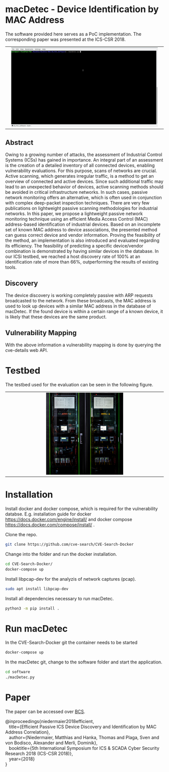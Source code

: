 # macDetec - Device Identification by MAC Address

The software provided here serves as a PoC implementation.
The corresponding paper was presented at the ICS-CSR 2018.

<table align="center"><tr><td align="center" width="9999">
<img src="images/PeekCapture.gif" width=95%></img>
</td></tr></table>

## Abstract

Owing to a growing number of attacks, the assessment of Industrial Control Systems (ICSs) has gained in importance. An integral part of an assessment is the creation of a detailed inventory of all connected devices, enabling vulnerability evaluations. For this purpose, scans of networks are crucial. Active scanning, which generates irregular traffic, is a method to get an overview of connected and active devices. Since such additional traffic may lead to an unexpected behavior of devices, active scanning methods should be avoided in critical infrastructure networks. In such cases, passive network monitoring offers an alternative, which is often used in conjunction with complex deep-packet inspection techniques. There are very few publications on lightweight passive scanning methodologies for industrial networks. In this paper, we propose a lightweight passive network monitoring technique using an efficient Media Access Control (MAC) address-based identification of industrial devices. Based on an incomplete set of known MAC address to device associations, the presented method can guess correct device and vendor information. Proving the feasibility of the method, an implementation is also introduced and evaluated regarding its efficiency. The feasibility of predicting a specific device/vendor combination is demonstrated by having similar devices in the database. In our ICSi testbed, we reached a host discovery rate of 100% at an identification rate of more than 66%, outperforming the results of existing tools.

## Discovery

The device discovery is working completely passive with ARP requests broadcasted to the network.
From these broadcasts, the MAC address is used to look up devices with a similar MAC address in the database of macDetec.
If the found device is within a certain range of a known device, it is likely that these devices are the same product.

## Vulnerability Mapping

With the above information a vulnerability mapping is done by querying the cve-details web API.

# Testbed
The testbed used for the evaluation can be seen in the following figure.

<table align="center"><tr><td align="center" width="9999">
<img src="images/plcrack.jpg" width=50%></img>
</td></tr></table>

# Installation
Install docker and docker compose, which is required for the vulnerability databse.
E.g. installation guide for docker https://docs.docker.com/engine/install/ 
and docker compose https://docs.docker.com/compose/install/ .

Clone the repo.
```zsh
git clone https://github.com/cve-search/CVE-Search-Docker
```

Change into the folder and run the docker installation.
```zsh
cd CVE-Search-Docker/
docker-compose up
```

Install libpcap-dev for the analyzis of network captures (pcap).
```zsh
sudo apt install libpcap-dev
```
Install all dependencies necessary to run macDetec.

```zsh
python3 -m pip install .
```
# Run macDetec

In the CVE-Search-Docker git the container needs to be started
```zsh
docker-compose up
```

In the macDetec git, change to the software folder and start the application.
```zsh
cd software
./macDetec.py
```

# Paper

The paper can be accessed over [BCS](https://ewic.bcs.org/content/ConWebDoc/59837).

@inproceedings{niedermaier2018efficient, <br>
&nbsp;&nbsp; title={Efficient Passive ICS Device Discovery and Identification by MAC Address Correlation}, <br>
&nbsp;&nbsp; author={Niedermaier, Matthias and Hanka, Thomas and Plaga, Sven and von Bodisco, Alexander and Merli, Dominik}, <br>
&nbsp;&nbsp; booktitle={5th International Symposium for ICS \& SCADA Cyber Security Research 2018 (ICS-CSR 2018)}, <br>
&nbsp;&nbsp; year={2018} <br>
} <br>
